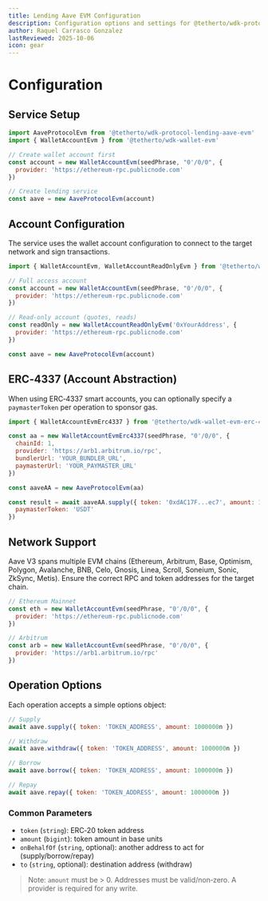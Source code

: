 ```yaml
---
title: Lending Aave EVM Configuration
description: Configuration options and settings for @tetherto/wdk-protocol-lending-aave-evm
author: Raquel Carrasco Gonzalez
lastReviewed: 2025-10-06
icon: gear
---
```


# Configuration

## Service Setup

```javascript
import AaveProtocolEvm from '@tetherto/wdk-protocol-lending-aave-evm'
import { WalletAccountEvm } from '@tetherto/wdk-wallet-evm'

// Create wallet account first
const account = new WalletAccountEvm(seedPhrase, "0'/0/0", {
  provider: 'https://ethereum-rpc.publicnode.com'
})

// Create lending service
const aave = new AaveProtocolEvm(account)
```

## Account Configuration

The service uses the wallet account configuration to connect to the target network and sign transactions.

```javascript
import { WalletAccountEvm, WalletAccountReadOnlyEvm } from '@tetherto/wdk-wallet-evm'

// Full access account
const account = new WalletAccountEvm(seedPhrase, "0'/0/0", {
  provider: 'https://ethereum-rpc.publicnode.com'
})

// Read-only account (quotes, reads)
const readOnly = new WalletAccountReadOnlyEvm('0xYourAddress', {
  provider: 'https://ethereum-rpc.publicnode.com'
})

const aave = new AaveProtocolEvm(account)
```

## ERC‑4337 (Account Abstraction)

When using ERC‑4337 smart accounts, you can optionally specify a `paymasterToken` per operation to sponsor gas.

```javascript
import { WalletAccountEvmErc4337 } from '@tetherto/wdk-wallet-evm-erc-4337'

const aa = new WalletAccountEvmErc4337(seedPhrase, "0'/0/0", {
  chainId: 1,
  provider: 'https://arb1.arbitrum.io/rpc',
  bundlerUrl: 'YOUR_BUNDLER_URL',
  paymasterUrl: 'YOUR_PAYMASTER_URL'
})

const aaveAA = new AaveProtocolEvm(aa)

const result = await aaveAA.supply({ token: '0xdAC17F...ec7', amount: 1000000n }, {
  paymasterToken: 'USDT'
})
```

## Network Support

Aave V3 spans multiple EVM chains (Ethereum, Arbitrum, Base, Optimism, Polygon, Avalanche, BNB, Celo, Gnosis, Linea, Scroll, Soneium, Sonic, ZkSync, Metis). Ensure the correct RPC and token addresses for the target chain.

```javascript
// Ethereum Mainnet
const eth = new WalletAccountEvm(seedPhrase, "0'/0/0", {
  provider: 'https://ethereum-rpc.publicnode.com'
})

// Arbitrum
const arb = new WalletAccountEvm(seedPhrase, "0'/0/0", {
  provider: 'https://arb1.arbitrum.io/rpc'
})
```

## Operation Options

Each operation accepts a simple options object:

```javascript
// Supply
await aave.supply({ token: 'TOKEN_ADDRESS', amount: 1000000n })

// Withdraw
await aave.withdraw({ token: 'TOKEN_ADDRESS', amount: 1000000n })

// Borrow
await aave.borrow({ token: 'TOKEN_ADDRESS', amount: 1000000n })

// Repay
await aave.repay({ token: 'TOKEN_ADDRESS', amount: 1000000n })
```

### Common Parameters

- `token` (`string`): ERC‑20 token address
- `amount` (`bigint`): token amount in base units
- `onBehalfOf` (`string`, optional): another address to act for (supply/borrow/repay)
- `to` (`string`, optional): destination address (withdraw)

> Note: `amount` must be > 0. Addresses must be valid/non‑zero. A provider is required for any write.
